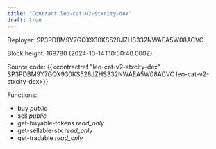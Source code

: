 ```yaml
---
title: "Contract leo-cat-v2-stxcity-dex"
draft: true
---
```

Deployer: SP3PDBM9Y7GQX930KS528JZHS332NWAEA5W08ACVC


 



Block height: 169780 (2024-10-14T10:50:40.000Z)

Source code: {{<contractref "leo-cat-v2-stxcity-dex" SP3PDBM9Y7GQX930KS528JZHS332NWAEA5W08ACVC leo-cat-v2-stxcity-dex>}}

Functions:

* buy _public_
* sell _public_
* get-buyable-tokens _read_only_
* get-sellable-stx _read_only_
* get-tradable _read_only_
